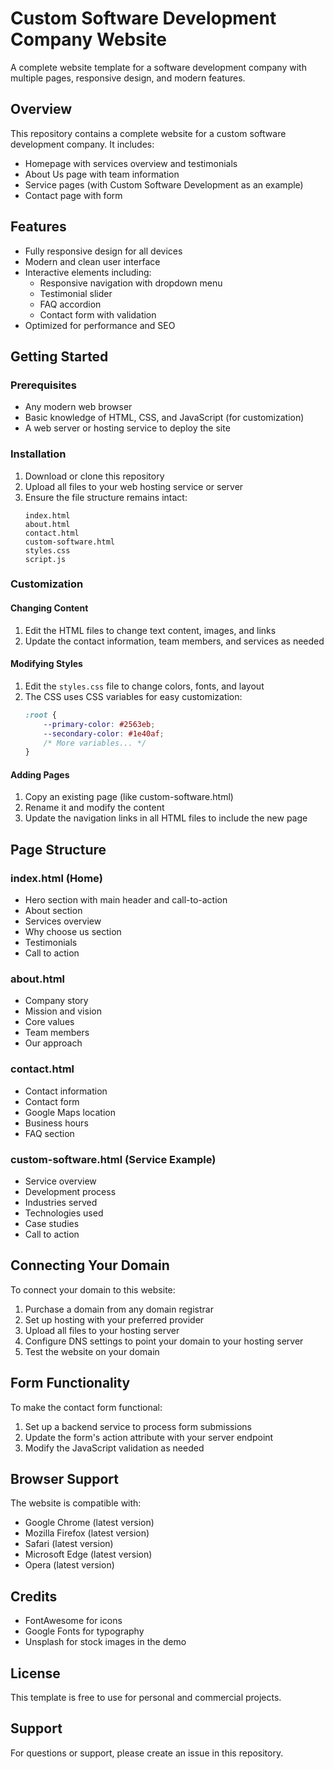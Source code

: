 # Custom Software Development Company Website

A complete website template for a software development company with multiple pages, responsive design, and modern features.

## Overview

This repository contains a complete website for a custom software development company. It includes:

- Homepage with services overview and testimonials
- About Us page with team information
- Service pages (with Custom Software Development as an example)
- Contact page with form

## Features

- Fully responsive design for all devices
- Modern and clean user interface
- Interactive elements including:
  - Responsive navigation with dropdown menu
  - Testimonial slider
  - FAQ accordion
  - Contact form with validation
- Optimized for performance and SEO

## Getting Started

### Prerequisites

- Any modern web browser
- Basic knowledge of HTML, CSS, and JavaScript (for customization)
- A web server or hosting service to deploy the site

### Installation

1. Download or clone this repository
2. Upload all files to your web hosting service or server
3. Ensure the file structure remains intact:
   ```
   index.html
   about.html
   contact.html
   custom-software.html
   styles.css
   script.js
   ```

### Customization

#### Changing Content

1. Edit the HTML files to change text content, images, and links
2. Update the contact information, team members, and services as needed

#### Modifying Styles

1. Edit the `styles.css` file to change colors, fonts, and layout
2. The CSS uses CSS variables for easy customization:
   ```css
   :root {
       --primary-color: #2563eb;
       --secondary-color: #1e40af;
       /* More variables... */
   }
   ```

#### Adding Pages

1. Copy an existing page (like custom-software.html)
2. Rename it and modify the content
3. Update the navigation links in all HTML files to include the new page

## Page Structure

### index.html (Home)

- Hero section with main header and call-to-action
- About section
- Services overview
- Why choose us section
- Testimonials
- Call to action

### about.html

- Company story
- Mission and vision
- Core values
- Team members
- Our approach

### contact.html

- Contact information
- Contact form
- Google Maps location
- Business hours
- FAQ section

### custom-software.html (Service Example)

- Service overview
- Development process
- Industries served
- Technologies used
- Case studies
- Call to action

## Connecting Your Domain

To connect your domain to this website:

1. Purchase a domain from any domain registrar
2. Set up hosting with your preferred provider
3. Upload all files to your hosting server
4. Configure DNS settings to point your domain to your hosting server
5. Test the website on your domain

## Form Functionality

To make the contact form functional:

1. Set up a backend service to process form submissions
2. Update the form's action attribute with your server endpoint
3. Modify the JavaScript validation as needed

## Browser Support

The website is compatible with:
- Google Chrome (latest version)
- Mozilla Firefox (latest version)
- Safari (latest version)
- Microsoft Edge (latest version)
- Opera (latest version)

## Credits

- FontAwesome for icons
- Google Fonts for typography
- Unsplash for stock images in the demo

## License

This template is free to use for personal and commercial projects.

## Support

For questions or support, please create an issue in this repository. 
